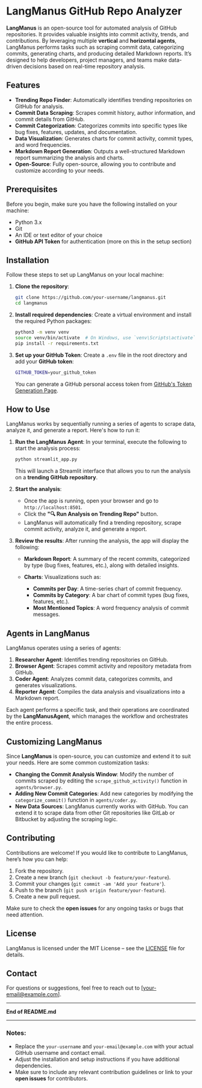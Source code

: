 # LangManus GitHub Repo Analyzer

**LangManus** is an open-source tool for automated analysis of GitHub repositories. It provides valuable insights into commit activity, trends, and contributions. By leveraging multiple **vertical** and **horizontal agents**, LangManus performs tasks such as scraping commit data, categorizing commits, generating charts, and producing detailed Markdown reports. It’s designed to help developers, project managers, and teams make data-driven decisions based on real-time repository analysis.

## Features

* **Trending Repo Finder**: Automatically identifies trending repositories on GitHub for analysis.
* **Commit Data Scraping**: Scrapes commit history, author information, and commit details from GitHub.
* **Commit Categorization**: Categorizes commits into specific types like bug fixes, features, updates, and documentation.
* **Data Visualization**: Generates charts for commit activity, commit types, and word frequencies.
* **Markdown Report Generation**: Outputs a well-structured Markdown report summarizing the analysis and charts.
* **Open-Source**: Fully open-source, allowing you to contribute and customize according to your needs.

## Prerequisites

Before you begin, make sure you have the following installed on your machine:

* Python 3.x
* Git
* An IDE or text editor of your choice
* **GitHub API Token** for authentication (more on this in the setup section)

## Installation

Follow these steps to set up LangManus on your local machine:

1. **Clone the repository**:

   ```bash
   git clone https://github.com/your-username/langmanus.git
   cd langmanus
   ```

2. **Install required dependencies**:
   Create a virtual environment and install the required Python packages:

   ```bash
   python3 -m venv venv
   source venv/bin/activate  # On Windows, use `venv\Scripts\activate`
   pip install -r requirements.txt
   ```

3. **Set up your GitHub Token**:
   Create a `.env` file in the root directory and add your **GitHub token**:

   ```bash
   GITHUB_TOKEN=your_github_token
   ```

   You can generate a GitHub personal access token from [GitHub's Token Generation Page](https://github.com/settings/tokens).

## How to Use

LangManus works by sequentially running a series of agents to scrape data, analyze it, and generate a report. Here's how to run it:

1. **Run the LangManus Agent**:
   In your terminal, execute the following to start the analysis process:

   ```bash
   python streamlit_app.py
   ```

   This will launch a Streamlit interface that allows you to run the analysis on a **trending GitHub repository**.

2. **Start the analysis**:

   * Once the app is running, open your browser and go to `http://localhost:8501`.
   * Click the **"🔍 Run Analysis on Trending Repo"** button.
   * LangManus will automatically find a trending repository, scrape commit activity, analyze it, and generate a report.

3. **Review the results**:
   After running the analysis, the app will display the following:

   * **Markdown Report**: A summary of the recent commits, categorized by type (bug fixes, features, etc.), along with detailed insights.
   * **Charts**: Visualizations such as:

     * **Commits per Day**: A time-series chart of commit frequency.
     * **Commits by Category**: A bar chart of commit types (bug fixes, features, etc.).
     * **Most Mentioned Topics**: A word frequency analysis of commit messages.

## Agents in LangManus

LangManus operates using a series of agents:

1. **Researcher Agent**: Identifies trending repositories on GitHub.
2. **Browser Agent**: Scrapes commit activity and repository metadata from GitHub.
3. **Coder Agent**: Analyzes commit data, categorizes commits, and generates visualizations.
4. **Reporter Agent**: Compiles the data analysis and visualizations into a Markdown report.

Each agent performs a specific task, and their operations are coordinated by the **LangManusAgent**, which manages the workflow and orchestrates the entire process.

## Customizing LangManus

Since **LangManus** is open-source, you can customize and extend it to suit your needs. Here are some common customization tasks:

* **Changing the Commit Analysis Window**: Modify the number of commits scraped by editing the `scrape_github_activity()` function in `agents/browser.py`.
* **Adding New Commit Categories**: Add new categories by modifying the `categorize_commit()` function in `agents/coder.py`.
* **New Data Sources**: LangManus currently works with GitHub. You can extend it to scrape data from other Git repositories like GitLab or Bitbucket by adjusting the scraping logic.

## Contributing

Contributions are welcome! If you would like to contribute to LangManus, here’s how you can help:

1. Fork the repository.
2. Create a new branch (`git checkout -b feature/your-feature`).
3. Commit your changes (`git commit -am 'Add your feature'`).
4. Push to the branch (`git push origin feature/your-feature`).
5. Create a new pull request.

Make sure to check the **open issues** for any ongoing tasks or bugs that need attention.

## License

LangManus is licensed under the MIT License – see the [LICENSE](LICENSE) file for details.

## Contact

For questions or suggestions, feel free to reach out to \[[your-email@example.com](mailto:your-email@example.com)].

---

**End of README.md**

---

### Notes:

* Replace the `your-username` and `your-email@example.com` with your actual GitHub username and contact email.
* Adjust the installation and setup instructions if you have additional dependencies.
* Make sure to include any relevant contribution guidelines or link to your **open issues** for contributors.

